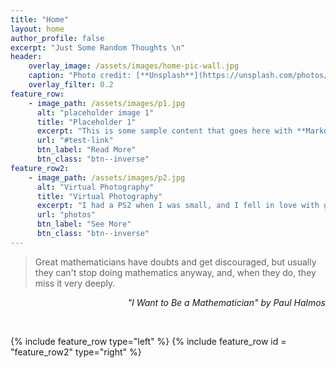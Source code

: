 ```yaml
---
title: "Home"
layout: home
author_profile: false
excerpt: "Just Some Random Thoughts \n"
header: 
    overlay_image: /assets/images/home-pic-wall.jpg
    caption: "Photo credit: [**Unsplash**](https://unsplash.com/photos/white-desk-lamp-beside-green-plant-BlIhVfXbi9s)"
    overlay_filter: 0.2
feature_row: 
    - image_path: /assets/images/p1.jpg
      alt: "placeholder image 1"
      title: "Placeholder 1"
      excerpt: "This is some sample content that goes here with **Markdown** formatting."
      url: "#test-link"
      btn_label: "Read More"
      btn_class: "btn--inverse"
feature_row2: 
    - image_path: /assets/images/p2.jpg
      alt: "Virtual Photography"
      title: "Virtual Photography"
      excerpt: "I had a PS2 when I was small, and I fell in love with games since then. Now the games look incredibly beautiful and realistic. That’s when I started getting into virtual photography. instead of just focusing on beating enemies and bosses."
      url: "photos"
      btn_label: "See More"
      btn_class: "btn--inverse"
---
```

> Great mathematicians have doubts and get discouraged, but usually they can't stop
doing mathematics anyway, and, when they do, they miss it very deeply. 

<p style="text-align: right;"><i>"I Want to Be a Mathematician" by Paul Halmos</i></p>

<br>

{% include feature_row type="left" %}
{% include feature_row id = "feature_row2" type="right" %}